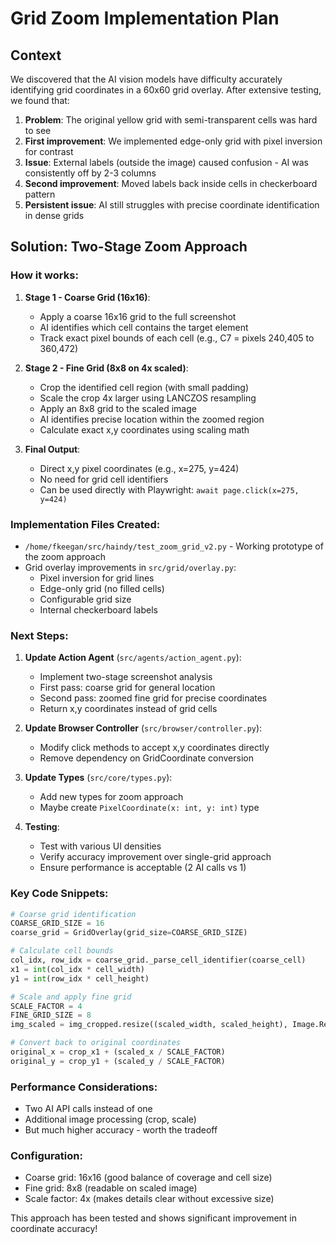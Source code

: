 # Grid Zoom Implementation Plan

## Context
We discovered that the AI vision models have difficulty accurately identifying grid coordinates in a 60x60 grid overlay. After extensive testing, we found that:

1. **Problem**: The original yellow grid with semi-transparent cells was hard to see
2. **First improvement**: We implemented edge-only grid with pixel inversion for contrast
3. **Issue**: External labels (outside the image) caused confusion - AI was consistently off by 2-3 columns
4. **Second improvement**: Moved labels back inside cells in checkerboard pattern
5. **Persistent issue**: AI still struggles with precise coordinate identification in dense grids

## Solution: Two-Stage Zoom Approach

### How it works:
1. **Stage 1 - Coarse Grid (16x16)**:
   - Apply a coarse 16x16 grid to the full screenshot
   - AI identifies which cell contains the target element
   - Track exact pixel bounds of each cell (e.g., C7 = pixels 240,405 to 360,472)

2. **Stage 2 - Fine Grid (8x8 on 4x scaled)**:
   - Crop the identified cell region (with small padding)
   - Scale the crop 4x larger using LANCZOS resampling
   - Apply an 8x8 grid to the scaled image
   - AI identifies precise location within the zoomed region
   - Calculate exact x,y coordinates using scaling math

3. **Final Output**:
   - Direct x,y pixel coordinates (e.g., x=275, y=424)
   - No need for grid cell identifiers
   - Can be used directly with Playwright: `await page.click(x=275, y=424)`

### Implementation Files Created:
- `/home/fkeegan/src/haindy/test_zoom_grid_v2.py` - Working prototype of the zoom approach
- Grid overlay improvements in `src/grid/overlay.py`:
  - Pixel inversion for grid lines
  - Edge-only grid (no filled cells)
  - Configurable grid size
  - Internal checkerboard labels

### Next Steps:

1. **Update Action Agent** (`src/agents/action_agent.py`):
   - Implement two-stage screenshot analysis
   - First pass: coarse grid for general location
   - Second pass: zoomed fine grid for precise coordinates
   - Return x,y coordinates instead of grid cells

2. **Update Browser Controller** (`src/browser/controller.py`):
   - Modify click methods to accept x,y coordinates directly
   - Remove dependency on GridCoordinate conversion

3. **Update Types** (`src/core/types.py`):
   - Add new types for zoom approach
   - Maybe create `PixelCoordinate(x: int, y: int)` type

4. **Testing**:
   - Test with various UI densities
   - Verify accuracy improvement over single-grid approach
   - Ensure performance is acceptable (2 AI calls vs 1)

### Key Code Snippets:

```python
# Coarse grid identification
COARSE_GRID_SIZE = 16
coarse_grid = GridOverlay(grid_size=COARSE_GRID_SIZE)

# Calculate cell bounds
col_idx, row_idx = coarse_grid._parse_cell_identifier(coarse_cell)
x1 = int(col_idx * cell_width)
y1 = int(row_idx * cell_height)

# Scale and apply fine grid
SCALE_FACTOR = 4
FINE_GRID_SIZE = 8
img_scaled = img_cropped.resize((scaled_width, scaled_height), Image.Resampling.LANCZOS)

# Convert back to original coordinates
original_x = crop_x1 + (scaled_x / SCALE_FACTOR)
original_y = crop_y1 + (scaled_y / SCALE_FACTOR)
```

### Performance Considerations:
- Two AI API calls instead of one
- Additional image processing (crop, scale)
- But much higher accuracy - worth the tradeoff

### Configuration:
- Coarse grid: 16x16 (good balance of coverage and cell size)
- Fine grid: 8x8 (readable on scaled image)
- Scale factor: 4x (makes details clear without excessive size)

This approach has been tested and shows significant improvement in coordinate accuracy!